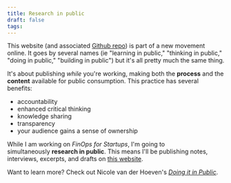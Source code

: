 ```yaml
---
title: Research in public
draft: false
tags:
---
```

This website (and associated [Github repo](https://github.com/dannberg/finops-for-startups)) is part of a new movement online. It goes by several names (ie "learning in public," "thinking in public," "doing in public," "building in public") but it's all pretty much the same thing.

It's about publishing _while_ you're working, making both the **process** and the **content** available for public consumption. This practice has several benefits:

- accountability
- enhanced critical thinking
- knowledge sharing
- transparency
- your audience gains a sense of ownership

While I am working on _FinOps for Startups_, I'm going to simultaneously **research in public**. This means I'll be publishing notes, interviews, excerpts, and drafts on [this website](https://finopsforstartups.com).

Want to learn more? Check out Nicole van der Hoeven's *[Doing it in Public](https://doingitinpublic.com)*.